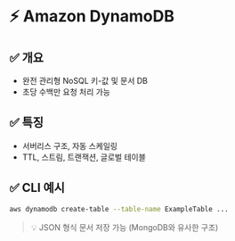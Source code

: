 # ⚡ Amazon DynamoDB

## ✅ 개요
- 완전 관리형 NoSQL 키-값 및 문서 DB
- 초당 수백만 요청 처리 가능

## ✅ 특징
- 서버리스 구조, 자동 스케일링
- TTL, 스트림, 트랜잭션, 글로벌 테이블

## ✅ CLI 예시
```bash
aws dynamodb create-table --table-name ExampleTable ...
```

> 💡 JSON 형식 문서 저장 가능 (MongoDB와 유사한 구조)